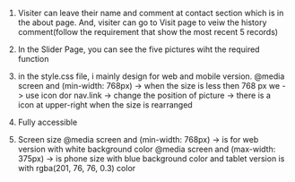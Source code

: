 


1. Visiter can leave their name and comment at contact section which is in the about page.
And, visiter can go to Visit page to veiw the history comment(follow the requirement that show the most recent 5 records)

2. In the Slider Page, you can see the five pictures wiht the required function

3. in the style.css file, i mainly design for web and mobile version. 
@media screen and (min-width: 768px) -> when the size is less then 768 px we 
-> use icon dor nav.link
-> change the position of picture
-> there is a icon at upper-right when the size is rearranged 

4. Fully accessible

5. Screen size
@media screen and (min-width: 768px) -> is for web version with white background color
@media screen and (max-width: 375px) -> is phone size with blue background color
and tablet version is with rgba(201, 76, 76, 0.3) color